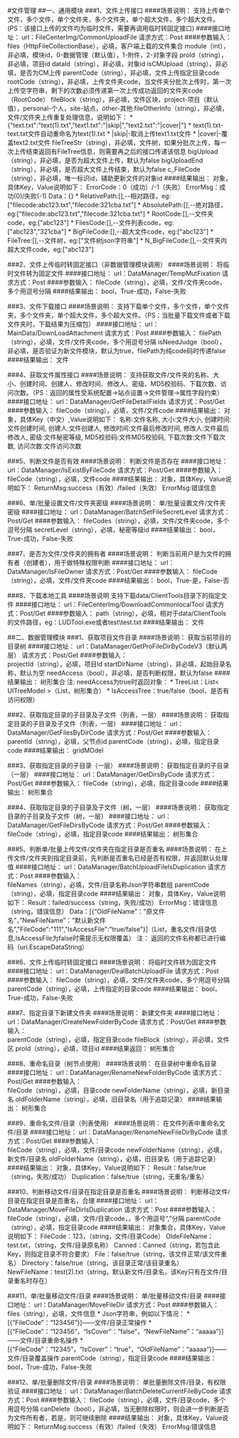 #文件管理
##一、通用模块
###1、文件上传接口
####场景说明：
	支持上传单个文件，多个文件，单个文件夹，多个文件夹，单个超大文件，多个超大文件。(PS：该接口上传的文件均为临时文件，需要再调用临时转固定接口)
####接口地址：
	url：FileCenterImg/CommonUploadFile
	请求方式：Post
####参数输入：
	files（HttpFileCollectionBase），必填，客户端上载的文件集合
	module（int），非必填，模块id，0-数据管理（默认值），1-附件，2-对象字段
	proId（string），非必填，项目id
	dataId（string），非必填，对象id
	isCMUpload（string），非必填，是否为CM上传
	parentCode（string），非必填，文件上传指定目录code
	rootCode（string），非必填，上传文件夹code，当文件夹分批次上传时，第一次上传空字符串，剩下的次数必须传递第一次上传成功返回的文件夹code（RootCode）
	fileBlock（string），非必填，文件区块，project-项目（默认值），personal-个人，site-站点，other-其他
	fileOtherInfo（string），非必填，文件/文件夹上传重复处理信息，说明如下：
		* {"text.txt":"text(1).txt","text1.txt":"|skip|","text2.txt":"|cover|"}
		* text(1).txt-text.txt文件自动重命名为text(1).txt
		* |skip|-取消上传text1.txt文件
		* |cover|-覆盖text2.txt文件
    fileTreeStr（string），非必填，文件树，如果分批次上传，每一次上传结束返回有FileTree信息，则需要再之后的接口传递该信息
    bigUpload（string），非必填，是否为超大文件上传，默认为false
    bigUploadEnd（string），非必填，是否超大文件上传结束，默认为false
    c_FileCode（string），非必填，唯一标识id，辅助更新文件的对象id
####结果输出：
	对象，具体Key，Value说明如下：
	ErrorCode：0（成功）/-1（失败）
	ErrorMsg：成功(0)/失败(-1)
	Data：{}
		* RelativePath:[],--相对路径，eg:["filecode:abc123.txt","filecode:321cba.txt"]
		* AbsolutePath:[],--绝对路径，eg:["filecode:abc123.txt","filecode:321cba.txt"]
		* RootCode:[],--文件夹code，eg:["abc123"]
		* FilesCode:[],--文件列表code，eg:["abc123","321cba"]
		* BigFileCode:[],--超大文件code，eg:["abc123"]
		* FileTree:[],--文件树，eg:["文件树json字符串"]
		* N_BigFileCode:[],--文件夹内超大文件code，eg:["abc123"]
		
###2、文件上传临时转固定接口（非数据管理模块调用）
####场景说明：
	将临时文件转为固定文件
####接口地址：
	url：DataManager/TempMutFixation
	请求方式：Post
####参数输入：
	fileCode（string），必填，文件/文件夹code，多个用逗号分隔
####结果输出：
	bool，True-成功，False-失败

###3、文件下载接口
####场景说明：
	支持下载单个文件，多个文件，单个文件夹，多个文件夹，单个超大文件，多个超大文件。（PS：当批量下载文件或者下载文件夹时，下载结果为压缩包）
####接口地址：
	url：MainData/DownLoadAttachment
	请求方式：Post
####参数输入：
	filePath（string），必填，文件/文件夹code，多个用逗号分隔
	isNeedJudge（bool），非必填，是否验证为新文件模块，默认为true，filePath为纯code码时传递false
####结果输出：
	文件

###4、获取文件属性接口
####场景说明：
	支持获取文件/文件夹的名称、大小、创建时间、创建人、修改时间、修改人、密级、MD5校验码、下载次数、访问次数。（PS：返回的属性受系统配置->站点设置->文件管理->属性字段约束）
####接口地址：
	url：DataManager/GetFileDetailFields
	请求方式：Post/Get
####参数输入：
	fileCode（string），必填，文件/文件code
####结果输出：
	对象，具体Key（中文）,Value说明如下：
	名称:文件名称,
	大小:文件大小,
	创建时间:文件创建时间,
	创建人:文件创建人,
	修改时间:文件最后修改时间,
	修改人:文件最后修改人,
	密级:文件秘密等级,
	MD5校验码:文件MD5校验码,
	下载次数:文件下载次数,
	访问次数:文件访问次数

###5、判断文件是否有效
####场景说明：
	判断文件是否存在
####接口地址：
	url：DataManager/IsExistByFileCode
	请求方式：Post/Get
####参数输入：
	fileCode（string），必填，文件code
####结果输出：
	对象，具体Key，Value说明如下：
	ReturnMsg:success（有效）/failed（失效）
	ErrorMsg:错误信息

###6、单/批量设置文件/文件夹密级
####场景说明：
	单/批量设置文件/文件夹密级
####接口地址：
	url：DataManager/BatchSetFileSecretLevel
	请求方式：Post/Get
####参数输入：
	fileCodes（string），必填，文件/文件夹code，多个逗号分隔
	secretLevel（string），必填，秘密等级id
####结果输出：
	bool，True-成功，False-失败

###7、是否为文件/文件夹的拥有者
####场景说明：
	判断当前用户是为文件的拥有者（创建者），用于做特殊权限判断
####接口地址：
	url：DataManager/IsFileOwner
	请求方式：Post/Get
####参数输入：
	fileCode（string），必填，文件/文件夹code
####结果输出：
	bool，True-是，False-否

###8、下载本地工具
####场景说明
	支持下载data/ClientTools目录下的指定文件
####接口地址：
	url：FileCenterImg/DownloadCommonlocalTool
	请求方式：Post/Get
####参数输入：
	path（string），必填，相对于data/ClientTools的文件路径，eg：LUDTool.exe或者test\\test.txt
####结果输出：
	文件

##二、数据管理模块
###1、获取项目文件目录
####场景说明：
	获取当前项目的目录树
####接口地址：
	url：DataManager/GetProFileDirByCodeV3（默认两层）
	请求方式：Post/Get
####参数输入：	
	projectId（string），必填，项目Id
	startDirName（string），非必填，起始目录名称，默认为空
	needAccess（bool），非必填，是否判断权限，默认为false
####结果输出：
	树形集合
	注: needAccess为true时返回对象：
		* TreeList：List< UITreeModel >（List，树形集合）
		* IsAccessTree：true/false（bool，是否有访问权限）

###2、获取指定目录的子目录及子文件（列表，一层）
####场景说明：
	获取指定目录的子目录及子文件（列表，一层）
####接口地址：
	url：DataManager/GetFilesByDirCode
	请求方式：Post/Get
####参数输入：
    parentId（string），必填，父节点id
    parentCode（string），必填，指定目录code
####结果输出：
	gridMOdel

###3、获取指定目录的子目录（一层）
####场景说明：
	获取指定目录的子目录（一层）
####接口地址：
	url：DataManager/GetDirsByCode
	请求方式：Post/Get
####参数输入：
    fileCode（string），必填，指定目录code
####结果输出：
	树形集合

###4、获取指定目录的子目录及子文件（树，一层）
####场景说明：
	获取指定目录的子目录及子文件（树，一层）
####接口地址：
	url：DataManager/GetFileDirsByCode
	请求方式：Post/Get
####参数输入：
    fileCode（string），必填，指定目录code
####结果输出：
	树形集合

###5、判断单/批量上传文件/文件夹在指定目录是否重名
####场景说明：
	在上传文件/文件夹到指定目录前，先判断是否重名已经是否有权限，并返回默认处理值
####接口地址：
	url：DataManager/BatchUploadFileIsDuplication
	请求方式：Post
####参数输入：	
	fileNames（string），必填，文件/目录名称Json字符串数组
	parentCode（string），必填，指定目录code
####结果输出：
	对象，具体Key，Value说明如下：
	Result：failed/success（string，失败/成功）
	ErrorMsg：错误信息（string，错误信息）
	Data：[{“OldFileName”：”原文件名”，”NewFileName”：”默认新文件名”,"FileCode":"111","IsAccessFile":"true/false"}]（List，重名文件/目录信息,IsAccessFile为false时需提示无权限覆盖）
		注： 返回的文件名称都已进行编码（uri.EscapeDataString）
 
###6、文件上传临时转固定接口
####场景说明：
	将临时文件转为固定文件
####接口地址：
	url：DataManager/DealBatchUploadFile
	请求方式：Post
####参数输入：
	fileCode（string），必填，文件/文件夹code，多个用逗号分隔
	parentCode（string），必填，上传指定的目录code
####结果输出：
	bool，True-成功，False-失败

###7、指定目录下新建文件夹
####场景说明：
	新建文件夹
####接口地址：
	url：DataManager/CreateNewFolderByCode
	请求方式：Post/Get
####参数输入：	
	parentCode（string），必填，指定目录code
	fileBlock（string），非必填，文件区
	proId（string），必填，项目id
####结果返回：
	树形集合

###8、重命名目录（树节点使用）
####场景说明：
	在目录树中重命名目录
####接口地址：
	url：DataManager/RenameNewFolderByCode
	请求方式：Post/Get
####参数输入：	
	fileCode（string），必填，目录code
	newFolderName（string），必填，新目录名
	oldFolderName（string），必填，旧目录名（用于追踪记录）
####结果输出：
	树形集合

###9、重命名文件/目录（列表使用）
####场景说明：
	在文件列表中重命名文件/目录
####接口地址：
	url：DataManager/RenameNewFileDirByCode
	请求方式：Post/Get
####参数输入：	
	fileCode（string），必填，文件/目录code
	newFolderName（string），必填，新文件/目录名
	oldFolderName（string），必填，旧目录名（用于追踪记录）
####结果输出：
	对象，具体Key，Value说明如下：
	Result：false/true（string，失败/成功）
	Duplication：false/true（string，无重名/重名）

###10、判断移动文件/目录在指定目录是否重名
####场景说明：
	判断移动文件/目录在指定目录是否重名，合理
####接口地址：
	url：DataManager/MoveFileDirIsDuplication
	请求方式：Post
####参数输入：	
	fileCode（string），必填，文件/目录code，，多个用逗号“,”分隔
	parentCode（string），必填，指定目录code
####结果输出：
	对象集合，具体Key，Value说明如下：
	FileCode：123，（string，文件/目录Code）
	OldeFileName：test.txt，（string，文件/目录原名称）
	Canned：Canned（string，若包含此Key，则指定目录不符合要求）
	File：false/true（string，该文件正常/该文件重名）
    Directory：false/true（string，该目录正常/该目录重名）
	NewFileName：test(2).txt（string，默认新文件/目录名，该Key只有在文件/目录重名时存在）

###11、单/批量移动文件/目录
####场景说明：
	单/批量移动文件/目录
####接口地址：
	url：DataManager/MoveFileDir
	请求方式：Post
####参数输入：	
	files（string），必填，文件信息
		* Json字符串，例如以下情况：
		* [{“FileCode”：“123456”}]——文件/目录正常操作
		* [{“FileCode”：“123456”，“IsCover”：”false”，“NewFileName”：“aaaaa”}]——文件/目录重命名操作
		* [{“FileCode”：“12345”，“IsCover”：“true”，“OldFileName”：“aaaaa”}]——文件/目录覆盖操作
	parentCode（string），指定目录code
####结果输出：
	bool，True-成功，False-失败

###12、单/批量删除文件/目录
####场景说明：
	单批量删除文件/目录，有权限验证
####接口地址：
	url：DataManager/BatchDeleteCurrentFileByCode
	请求方式：Post
####参数输入：
	fileCode（string），必填，文件/目录code，多个用逗号分隔
	canDelete（bool），非必填，当无删除权限时，则会进一步判断是否为文件所有者，若是，则可继续删除
####结果输出：
	对象，具体Key，Value说明如下：
	ReturnMsg:success（有效）/failed（失效）
	ErrorMsg:错误信息
